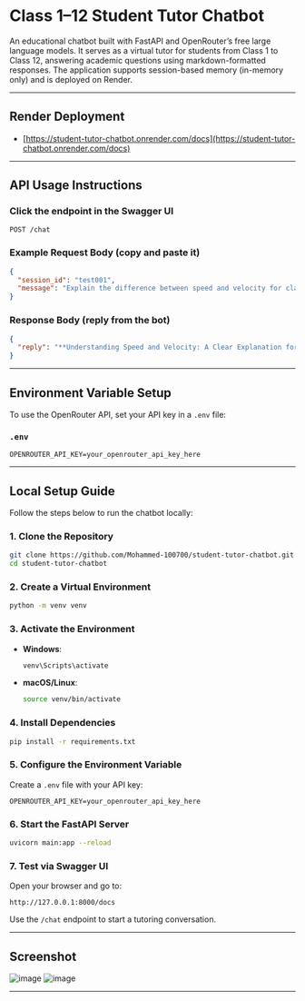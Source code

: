 # Class 1–12 Student Tutor Chatbot

An educational chatbot built with FastAPI and OpenRouter’s free large language models. It serves as a virtual tutor for students from Class 1 to Class 12, answering academic questions using markdown-formatted responses. The application supports session-based memory (in-memory only) and is deployed on Render.

---

## Render Deployment

- [https://student-tutor-chatbot.onrender.com/docs](https://student-tutor-chatbot.onrender.com/docs)

---

## API Usage Instructions

### Click the endpoint in the Swagger UI

```http
POST /chat
```

### Example Request Body (copy and paste it)

```json
{
  "session_id": "test001",
  "message": "Explain the difference between speed and velocity for class 9."
}
```

### Response Body (reply from the bot)

```json
{
  "reply": "**Understanding Speed and Velocity: A Clear Explanation for Class 9 Students**\n\n1. **Introduction:**\n   - Both speed and velocity relate to motion but have distinct differences.\n\n2. **Key Concepts:**\n   - **Speed:** A scalar quantity that measures how fast an object is moving. It does not include direction.\n   - **Velocity:** A vector quantity that includes both speed and direction, describing how fast an object moves in a specific direction.\n\n3. **Formulas:**\n   - Speed = Distance / Time (\\( \\text{Speed} = \\frac{\\text{Distance}}{\\text{Time}} \\))\n   - Velocity = Displacement / Time (\\( \\text{Velocity} = \\frac{\\text{Displacement}}{\\text{Time}} \\))\n\n4. **Examples:**\n   - **Speed:** If a car travels at 60 km/h, its speed is 60 km/h.\n   - **Velocity:** If the car is moving north at 60 km/h, its velocity is 60 km/h north.\n\n5. **Displacement vs. Distance:**\n   - **Distance:** Total path traveled.\n   - **Displacement:** Straight-line distance from start to end point.\n   - **Example:** Traveling in a circle: displacement is zero (if returning to the start), but distance is the circumference.\n\n6. **Common Misconceptions:**\n   - While speed and velocity both measure motion, velocity includes direction, making it a vector.\n\n7. **Advanced Note:**\n   - In circular motion, speed remains constant, but velocity changes due to direction changes.\n\nThis structured approach clarifies the differences using relatable examples and formulas, helping students grasp the concepts effectively."
}
```
---

## Environment Variable Setup

To use the OpenRouter API, set your API key in a `.env` file:

### `.env`

```env
OPENROUTER_API_KEY=your_openrouter_api_key_here
```
---

## Local Setup Guide

Follow the steps below to run the chatbot locally:

### 1. Clone the Repository

```bash
git clone https://github.com/Mohammed-100700/student-tutor-chatbot.git
cd student-tutor-chatbot
```

### 2. Create a Virtual Environment

```bash
python -m venv venv
```

### 3. Activate the Environment

- **Windows**:
  ```bash
  venv\Scripts\activate
  ```
- **macOS/Linux**:
  ```bash
  source venv/bin/activate
  ```

### 4. Install Dependencies

```bash
pip install -r requirements.txt
```

### 5. Configure the Environment Variable

Create a `.env` file with your API key:

```env
OPENROUTER_API_KEY=your_openrouter_api_key_here
```

### 6. Start the FastAPI Server

```bash
uvicorn main:app --reload
```

### 7. Test via Swagger UI

Open your browser and go to:

```
http://127.0.0.1:8000/docs
```

Use the `/chat` endpoint to start a tutoring conversation.

---

## Screenshot

![image](https://github.com/user-attachments/assets/cef66274-065f-44ae-ae3f-ca91bda085a3)
![image](https://github.com/user-attachments/assets/d1d9e0ad-e6d3-4b89-83a1-a25afa83019d)



---
